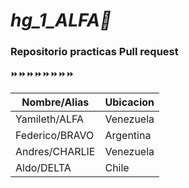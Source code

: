 # *hg_1_ALFA🐜*
### Repositorio practicas Pull request
⏩⏩⏩⏩⏩⏩⏩⏩
<br/>

|Nombre/Alias | Ubicacion | 
|-------------|-----------|
| Yamileth/ALFA     | Venezuela|
| Federico/BRAVO    | Argentina|
| Andres/CHARLIE    | Venezuela| 
| Aldo/DELTA         | Chile |

<br/> 

